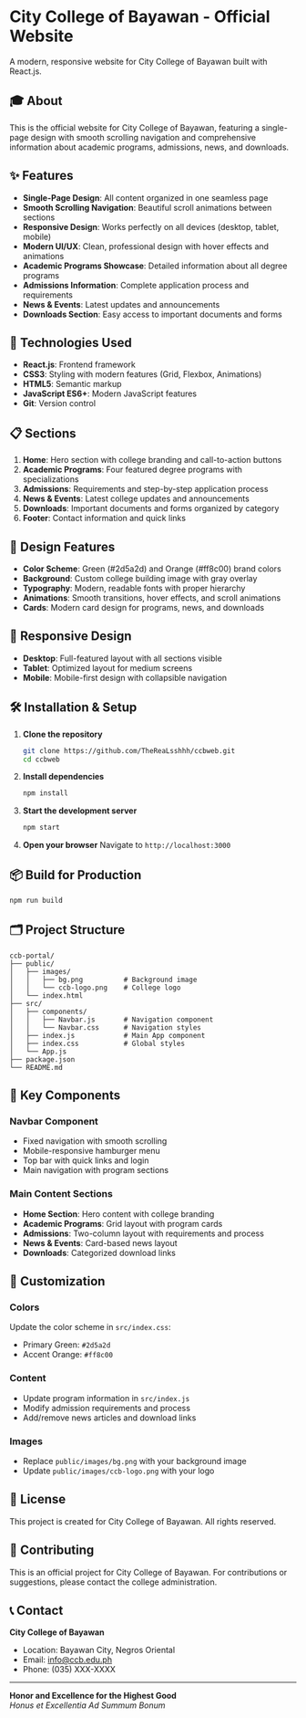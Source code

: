 # City College of Bayawan - Official Website

A modern, responsive website for City College of Bayawan built with React.js.

## 🎓 About

This is the official website for City College of Bayawan, featuring a single-page design with smooth scrolling navigation and comprehensive information about academic programs, admissions, news, and downloads.

## ✨ Features

- **Single-Page Design**: All content organized in one seamless page
- **Smooth Scrolling Navigation**: Beautiful scroll animations between sections
- **Responsive Design**: Works perfectly on all devices (desktop, tablet, mobile)
- **Modern UI/UX**: Clean, professional design with hover effects and animations
- **Academic Programs Showcase**: Detailed information about all degree programs
- **Admissions Information**: Complete application process and requirements
- **News & Events**: Latest updates and announcements
- **Downloads Section**: Easy access to important documents and forms

## 🚀 Technologies Used

- **React.js**: Frontend framework
- **CSS3**: Styling with modern features (Grid, Flexbox, Animations)
- **HTML5**: Semantic markup
- **JavaScript ES6+**: Modern JavaScript features
- **Git**: Version control

## 📋 Sections

1. **Home**: Hero section with college branding and call-to-action buttons
2. **Academic Programs**: Four featured degree programs with specializations
3. **Admissions**: Requirements and step-by-step application process
4. **News & Events**: Latest college updates and announcements
5. **Downloads**: Important documents and forms organized by category
6. **Footer**: Contact information and quick links

## 🎨 Design Features

- **Color Scheme**: Green (#2d5a2d) and Orange (#ff8c00) brand colors
- **Background**: Custom college building image with gray overlay
- **Typography**: Modern, readable fonts with proper hierarchy
- **Animations**: Smooth transitions, hover effects, and scroll animations
- **Cards**: Modern card design for programs, news, and downloads

## 📱 Responsive Design

- **Desktop**: Full-featured layout with all sections visible
- **Tablet**: Optimized layout for medium screens
- **Mobile**: Mobile-first design with collapsible navigation

## 🛠️ Installation & Setup

1. **Clone the repository**
   ```bash
   git clone https://github.com/TheReaLsshhh/ccbweb.git
   cd ccbweb
   ```

2. **Install dependencies**
   ```bash
   npm install
   ```

3. **Start the development server**
   ```bash
   npm start
   ```

4. **Open your browser**
   Navigate to `http://localhost:3000`

## 📦 Build for Production

```bash
npm run build
```

## 🗂️ Project Structure

```
ccb-portal/
├── public/
│   ├── images/
│   │   ├── bg.png          # Background image
│   │   └── ccb-logo.png    # College logo
│   └── index.html
├── src/
│   ├── components/
│   │   ├── Navbar.js       # Navigation component
│   │   └── Navbar.css      # Navigation styles
│   ├── index.js            # Main App component
│   ├── index.css           # Global styles
│   └── App.js
├── package.json
└── README.md
```

## 🎯 Key Components

### Navbar Component
- Fixed navigation with smooth scrolling
- Mobile-responsive hamburger menu
- Top bar with quick links and login
- Main navigation with program sections

### Main Content Sections
- **Home Section**: Hero content with college branding
- **Academic Programs**: Grid layout with program cards
- **Admissions**: Two-column layout with requirements and process
- **News & Events**: Card-based news layout
- **Downloads**: Categorized download links

## 🔧 Customization

### Colors
Update the color scheme in `src/index.css`:
- Primary Green: `#2d5a2d`
- Accent Orange: `#ff8c00`

### Content
- Update program information in `src/index.js`
- Modify admission requirements and process
- Add/remove news articles and download links

### Images
- Replace `public/images/bg.png` with your background image
- Update `public/images/ccb-logo.png` with your logo

## 📄 License

This project is created for City College of Bayawan. All rights reserved.

## 🤝 Contributing

This is an official project for City College of Bayawan. For contributions or suggestions, please contact the college administration.

## 📞 Contact

**City College of Bayawan**
- Location: Bayawan City, Negros Oriental
- Email: info@ccb.edu.ph
- Phone: (035) XXX-XXXX

---

**Honor and Excellence for the Highest Good**  
*Honus et Excellentia Ad Summum Bonum*